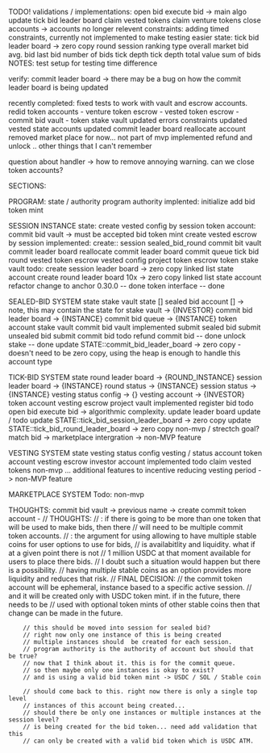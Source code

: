 TODO!
    validations / implementations:
        open bid
        execute bid -> main algo
        update tick bid leader board
        claim vested tokens
        claim venture tokens
        close accounts -> accounts no longer relevent
    constraints:
        adding timed constraints, currently not implemented to make testing easier
    state:
        tick bid leader board -> zero copy
            round
            session
            ranking type
                overall market bid
                avg. bid
                last bid
                number of bids
                tick depth
                tick depth total
                value sum of bids
    NOTES:
        test setup for testing time difference

verify:
    commit leader board -> there may be a bug on how the commit leader board is being updated


recently completed:
    fixed tests to work with vault and escrow accounts.
    redid token accounts
        - venture token escrow
        - vested token escrow
        - commit bid vault
        - token stake vault
    updated errors constraints
    updated vested state accounts
    updated commit leader board 
        reallocate account
    removed market place for now... not part of mvp
    implemented refund and unlock
    .. other things that I can't remember

question about handler -> how to remove annoying warning.
can we close token accounts?





SECTIONS:

PROGRAM:
    state / authority
        program authority
    implented:
        initialize
        add bid token mint

SESSION INSTANCE
    state:
        create vested config by session
    token account:
        commit bid vault -> must be accepted bid token mint
        create vested escrow by session
    implemented:
        create::
            session
            sealed_bid_round
            commit bit vault
            commit leader board
            reallocate commit leader board
            commit queue
            tick bid round
            vested token escrow
            vested config
            project token escrow
            token stake vault
    todo:
        create session leader board     -> zero copy linked list
            state account
        create round leader board 10x   -> zero copy linked list
            state account
    refactor
        change to anchor 0.30.0 -- done
        token interface -- done

SEALED-BID SYSTEM
    state
        stake vault state []
        sealed bid account [] -> note, this may contain the state for stake vault -> {INVESTOR}
        commit bid leader board -> {INSTANCE}
        commit bid queue -> {INSTANCE}
    token account
        stake vault
        commit bid vault
    implemented
        submit sealed bid
        submit unsealed bid
        submit commit bid
    todo
        refund commit bid -- done 
        unlock stake -- done
        update STATE::commit_bid_leader_board -> zero copy 
            - doesn't need to be zero copy, using the heap is enough to handle this account type

TICK-BID SYSTEM
    state
        round leader board -> {ROUND_INSTANCE}
        session leader board -> {INSTANCE}
        round status -> {INSTANCE}
        session status -> {INSTANCE}
        vesting status config -> {}
        vesting account -> {INVESTOR}
    token account
        vesting escrow
        project vault
    implemented
        register bid
    todo
        open bid
        execute bid -> algorithmic complexity.
        update leader board
    update / todo
        update STATE::tick_bid_session_leader_board -> zero copy 
        update STATE::tick_bid_round_leader_board -> zero copy
    non-mvp / strectch goal?
        match bid -> marketplace intergration -> non-MVP feature


VESTING SYSTEM 
    state
        vesting status config
        vesting / status account
    token account
        vesting escrow
        investor account
    implemented
    todo
        claim vested tokens
    non-mvp
        ... additional features to incentive reducing vesting period -> non-MVP feature

MARKETPLACE SYSTEM
    Todo: non-mvp


THOUGHTS:
    commit bid vault -> previous name -> create commit token account
        - 
        // THOUGHTS:
        // : if there is going to be more than one token that will be used to make bids, then there
        // will need to be multiple commit token accounts.
        // : the argument for using allowing to have multiple stable coins for user options to use for bids,
        // is availabitlity and liquidity. what if at a given point there is not
        // 1 million USDC at that moment available for users to place there bids.
        // I doubt such a situation would happen but there is a possibility.
        // having multiple stable coins as an option provides more liquidity and reduces that risk.
        // FINAL DECISION:
        // the commit token account will be ephemeral, instance based to a specific active session.
        // and it will be created only with USDC token mint. if in the future, there needs to be
        // used with optional token mints of other stable coins then that change can be made in the future.

        // this should be moved into session for sealed bid?
        // right now only one instance of this is being created
        // multiple instances should  be created for each session.
        // program authority is the authority of account but should that be true?
        // now that I think about it. this is for the commit queue.
        // so then maybe only one instances is okay to exist?
        // and is using a valid bid token mint -> USDC / SOL / Stable coin

        // should come back to this. right now there is only a single top level
        // instances of this account being created...
        // should there be only one instances or multiple instances at the session level?
        // is being created for the bid token... need add validation that this
        // can only be created with a valid bid token which is USDC ATM.